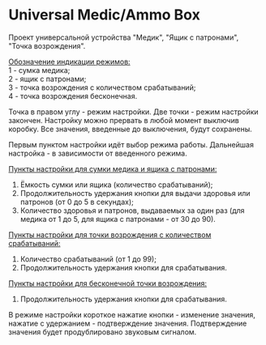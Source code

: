 # Universal Medic/Ammo Box
Проект универсальной устройства "Медик", "Ящик с патронами", "Точка возрождения".

<u>Обозначение индикации режимов:</u><br>
1 - сумка медика;<br>
2 - ящик с патронами;<br>
3 - точка возрождения с количеством срабатываний;<br>
4 - точка возрождения бесконечная.

Точка в правом углу - режим настройки.
Две точки - режим настройки закончен.
Настройку можно прервать в любой момент выключив коробку. Все значения, введенные до выключения, будут сохранены.

Первым пунктом настройки идёт выбор режима работы. Дальнейшая настройка - в зависимости от введенного режима.

<u>Пункты настройки для сумки медика и ящика с патронами:</u><br>
1. Ёмкость сумки или ящика (количество срабатываний);<br>
2. Продолжительность удержания кнопки для выдачи здоровья или патронов (от 0 до 5 в секундах);<br>
3. Количество здоровья и патронов, выдаваемых за один раз (для медика от 1 до 5, для ящика с патронами - от 30 до 90).

<u>Пункты настройки для точки возрождения с количеством срабатываний:</u><br>
1. Количество срабатываний (от 1 до 99);<br>
2. Продолжительность удержания кнопки для срабатывания.

<u>Пункты настройки для бесконечной точки возрождения:</u><br>
1. Продолжительность удержания кнопки для срабатывания.<br>

В режиме настройки короткое нажатие кнопки - изменение значения, нажатие с удержанием - подтверждение значения. Подтверждение значения будет продублировано звуковым сигналом.
